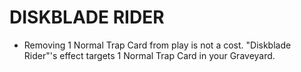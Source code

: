 
# DISKBLADE RIDER

*   Removing 1 Normal Trap Card from play is not a cost. "Diskblade Rider"'s effect targets 1 Normal Trap Card in your Graveyard.

  